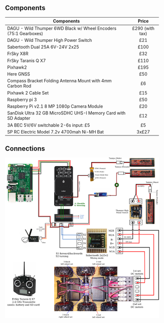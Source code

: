 
## Components

| Components    | Price         |
| ------------- |:-------------:|
| DAGU - Wild Thumper 6WD Black w/ Wheel Encoders (75:1 Gearboxes)     | £290 (with tax)|
| DAGU - Wild Thumper High Power Switch                                | £21  |
| Sabertooth Dual 25A 6V-24V  2x25                                     | £100 |
| FrSky X8R                                                            | £32  |
| FrSky Taranis Q X7                                                   | £110 |
| Pixhawk2                                                             | £195 |
| Here GNSS                                                            | £50  |
| Compass Bracket Folding Antenna Mount with 4mm Carbon Rod            | £6   |
| Pixhawk 2 Cable Set                                                  | £15  |
| Raspberry pi 3                                                       | £50  |
| Raspberry Pi v2.1 8 MP 1080p Camera Module                           | £20  |
| SanDisk Ultra 32 GB MicroSDHC UHS-I Memory Card with SD Adapter      | £12  |
| 3A BEC 5V/6V switchable 2-6s input: £5                               | £5   |
| SP RC Electric Model 7.2v 4700mah Ni-MH Bat                          | 3x£27|



## Connections

![alt text](rover_schematics.png)
